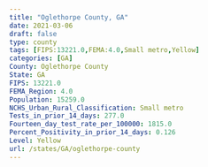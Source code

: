 ```yaml
---
title: "Oglethorpe County, GA"
date: 2021-03-06
draft: false
type: county
tags: [FIPS:13221.0,FEMA:4.0,Small metro,Yellow]
categories: [GA]
County: Oglethorpe County
State: GA
FIPS: 13221.0
FEMA_Region: 4.0
Population: 15259.0
NCHS_Urban_Rural_Classification: Small metro
Tests_in_prior_14_days: 277.0
Fourteen_day_test_rate_per_100000: 1815.0
Percent_Positivity_in_prior_14_days: 0.126
Level: Yellow
url: /states/GA/oglethorpe-county
---
```



